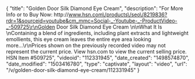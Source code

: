{
    "title": "Golden Door Silk   Diamond Eye Cream",
    "description": "For More Info or to Buy Now: http:\/\/www.hsn.com\/products\/seo\/8219836?rdr=1&sourceid=youtube&cm_mmc=Social-_-Youtube-_-ProductVideo-_-509725\r\nGolden Door Silk   Diamond Eye Cream \n\nWhat It Is \nContaining a blend of ingredients, including plant extracts and lightweight emollients, this eye cream leaves the entire eye area looking more...\r\nPrices shown on the previously recorded video may not represent the current price.  View hsn.com to view the current selling price. HSN Item #509725",
    "videoid": "112331945",
    "date_created": "1498574870",
    "date_modified": "1503416780",
    "type": "captivate",
    "layout": "video",
    "url": "\/v\/golden-door-silk-diamond-eye-cream\/112331945"
}